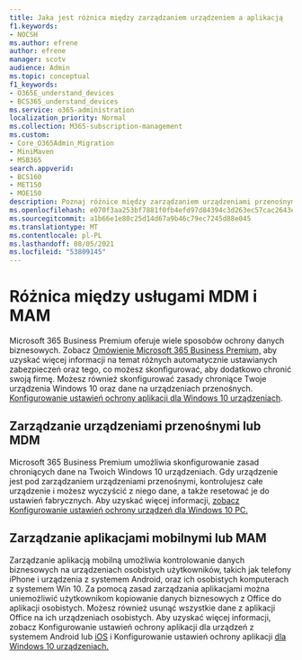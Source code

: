 ```yaml
---
title: Jaka jest różnica między zarządzaniem urządzeniem a aplikacją
f1.keywords:
- NOCSH
ms.author: efrene
author: efrene
manager: scotv
audience: Admin
ms.topic: conceptual
f1_keywords:
- O365E_understand_devices
- BCS365_understand_devices
ms.service: o365-administration
localization_priority: Normal
ms.collection: M365-subscription-management
ms.custom:
- Core_O365Admin_Migration
- MiniMaven
- MSB365
search.appverid:
- BCS160
- MET150
- MOE150
description: Poznaj różnice między zarządzaniem urządzeniami przenośnymi, zarządzaniem aplikacjami dla urządzeń przenośnych i usługą MDM i MAM.
ms.openlocfilehash: e070f3aa253bf7881f0fb4efd97d84394c3d263ec57cac2643e08c668b8e4257
ms.sourcegitcommit: a1b66e1e80c25d14d67a9b46c79ec7245d88e045
ms.translationtype: MT
ms.contentlocale: pl-PL
ms.lasthandoff: 08/05/2021
ms.locfileid: "53809145"
---
```

# <a name="difference-between-mdm-and-mam"></a>Różnica między usługami MDM i MAM

Microsoft 365 Business Premium oferuje wiele sposobów ochrony danych biznesowych. Zobacz [Omówienie Microsoft 365 Business Premium,](../microsoft-365-business-overview.md) aby uzyskać więcej informacji na temat różnych automatycznie ustawianych zabezpieczeń oraz tego, co możesz skonfigurować, aby dodatkowo chronić swoją firmę. Możesz również skonfigurować zasady chroniące Twoje urządzenia Windows 10 oraz dane na urządzeniach przenośnych.
[Konfigurowanie ustawień ochrony aplikacji dla Windows 10 urządzeniach](../protection-settings-for-windows-10-devices.md).

## <a name="mobile-device-management-or-mdm"></a>Zarządzanie urządzeniami przenośnymi lub MDM

Microsoft 365 Business Premium umożliwia skonfigurowanie zasad chroniących dane na Twoich Windows 10 urządzeniach. Gdy urządzenie jest pod zarządzaniem urządzeniami przenośnymi, kontrolujesz całe urządzenie i możesz wyczyścić z niego dane, a także resetować je do ustawień fabrycznych. Aby uzyskać więcej informacji, [zobacz Konfigurowanie ustawień ochrony urządzeń dla Windows 10 PC.](../protection-settings-for-windows-10-pcs.md)

## <a name="mobile-application-management-or-mam"></a>Zarządzanie aplikacjami mobilnymi lub MAM

Zarządzanie aplikacją mobilną umożliwia kontrolowanie danych biznesowych na urządzeniach osobistych użytkowników, takich jak telefony iPhone i urządzenia z systemem Android, oraz ich osobistych komputerach z systemem Win 10. Za pomocą zasad zarządzania aplikacjami można uniemożliwić użytkownikom kopiowanie danych biznesowych z Office do aplikacji osobistych. Możesz również usunąć wszystkie dane z aplikacji Office na ich urządzeniach osobistych. Aby uzyskać więcej informacji, zobacz Konfigurowanie ustawień ochrony aplikacji dla urządzeń z systemem Android lub [iOS](../app-protection-settings-for-android-and-ios.md) i Konfigurowanie ustawień ochrony aplikacji [dla Windows 10 urządzeniach.](../protection-settings-for-windows-10-devices.md)
